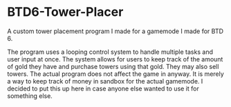# BTD6-Tower-Placer
A custom tower placement program I made for a gamemode I made for BTD 6.

The program uses a looping control system to handle multiple tasks and user input at once. The system allows for users to keep track of the amount of gold they have and purchase towers using that gold. They may also sell towers. The actual program does not affect the game in anyway. It is merely a way to keep track of money in sandbox for the actual gamemode. I decided to put this up here in case anyone else wanted to use it for something else.
